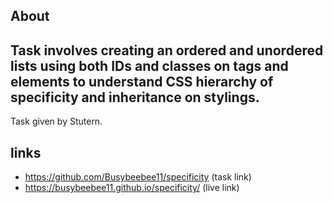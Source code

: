 ## About
Task involves creating an ordered and unordered lists using both IDs and classes on tags and elements to understand CSS hierarchy of specificity and inheritance on stylings. 
---
Task given by Stutern.

## links
- https://github.com/Busybeebee11/specificity (task link)
- https://busybeebee11.github.io/specificity/ (live link)


